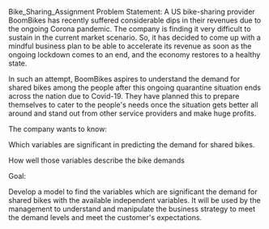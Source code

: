 Bike_Sharing_Assignment Problem Statement: A US bike-sharing provider BoomBikes has recently suffered considerable dips in their revenues due to the ongoing Corona pandemic.
 The company is finding it very difficult to sustain in the current market scenario. So, it has decided to come up with a mindful business plan to be able to accelerate its revenue as soon as the ongoing lockdown comes to an end, and the economy restores to a healthy state. 

In such an attempt, BoomBikes aspires to understand the demand for shared bikes among the people after this ongoing quarantine situation ends across the nation due to Covid-19. They have planned this to prepare themselves to cater to the people's needs once the situation gets better all around and stand out from other service providers and make huge profits.

The company wants to know:

Which variables are significant in predicting the demand for shared bikes.

How well those variables describe the bike demands

Goal:

Develop a model to find the variables which are significant the demand for shared bikes with the available independent variables. It will be used by the management to understand and manipulate the business strategy to meet the demand levels and meet the customer's expectations.